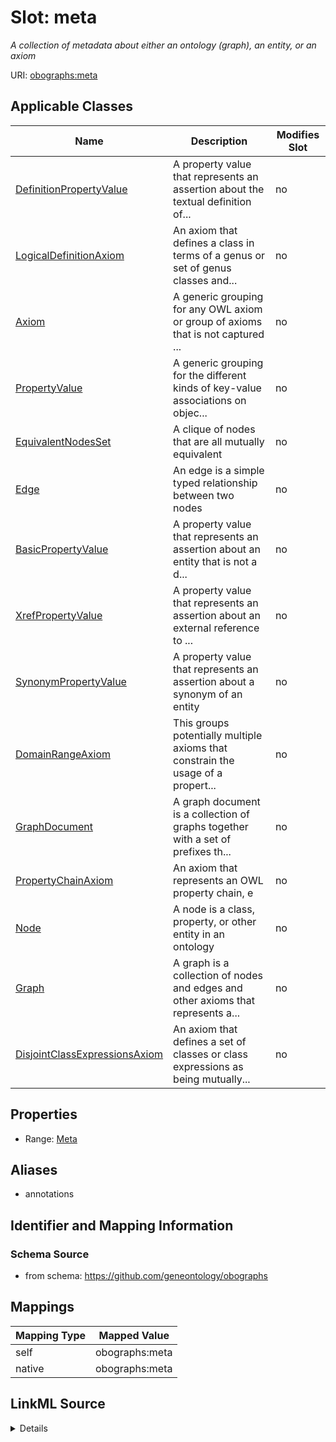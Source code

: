 

# Slot: meta


_A collection of metadata about either an ontology (graph), an entity, or an axiom_





URI: [obographs:meta](https://github.com/geneontology/obographs/meta)



<!-- no inheritance hierarchy -->





## Applicable Classes

| Name | Description | Modifies Slot |
| --- | --- | --- |
| [DefinitionPropertyValue](DefinitionPropertyValue.md) | A property value that represents an assertion about the textual definition of... |  no  |
| [LogicalDefinitionAxiom](LogicalDefinitionAxiom.md) | An axiom that defines a class in terms of a genus or set of genus classes and... |  no  |
| [Axiom](Axiom.md) | A generic grouping for any OWL axiom or group of axioms that is not captured ... |  no  |
| [PropertyValue](PropertyValue.md) | A generic grouping for the different kinds of key-value associations on objec... |  no  |
| [EquivalentNodesSet](EquivalentNodesSet.md) | A clique of nodes that are all mutually equivalent |  no  |
| [Edge](Edge.md) | An edge is a simple typed relationship between two nodes |  no  |
| [BasicPropertyValue](BasicPropertyValue.md) | A property value that represents an assertion about an entity that is not a d... |  no  |
| [XrefPropertyValue](XrefPropertyValue.md) | A property value that represents an assertion about an external reference to ... |  no  |
| [SynonymPropertyValue](SynonymPropertyValue.md) | A property value that represents an assertion about a synonym of an entity |  no  |
| [DomainRangeAxiom](DomainRangeAxiom.md) | This groups potentially multiple axioms that constrain the usage of a propert... |  no  |
| [GraphDocument](GraphDocument.md) | A graph document is a collection of graphs together with a set of prefixes th... |  no  |
| [PropertyChainAxiom](PropertyChainAxiom.md) | An axiom that represents an OWL property chain, e |  no  |
| [Node](Node.md) | A node is a class, property, or other entity in an ontology |  no  |
| [Graph](Graph.md) | A graph is a collection of nodes and edges and other axioms that represents a... |  no  |
| [DisjointClassExpressionsAxiom](DisjointClassExpressionsAxiom.md) | An axiom that defines a set of classes or class expressions as being mutually... |  no  |







## Properties

* Range: [Meta](Meta.md)



## Aliases


* annotations



## Identifier and Mapping Information







### Schema Source


* from schema: https://github.com/geneontology/obographs




## Mappings

| Mapping Type | Mapped Value |
| ---  | ---  |
| self | obographs:meta |
| native | obographs:meta |




## LinkML Source

<details>
```yaml
name: meta
description: A collection of metadata about either an ontology (graph), an entity,
  or an axiom
from_schema: https://github.com/geneontology/obographs
aliases:
- annotations
rank: 1000
alias: meta
domain_of:
- GraphDocument
- Graph
- Node
- Edge
- PropertyValue
- Axiom
range: Meta

```
</details>